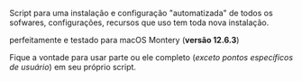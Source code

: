 <p>Script para uma instalação e configuração "automatizada" de todos os sofwares, configurações, recursos que uso tem toda nova instalação.</p>

<p> perfeitamente e testado para macOS Montery (<strong>versão 12.6.3</strong>)</p>

<p>Fique a vontade para usar parte ou ele completo (<em>exceto pontos específicos de usuário</em>) em seu próprio script.</p>
